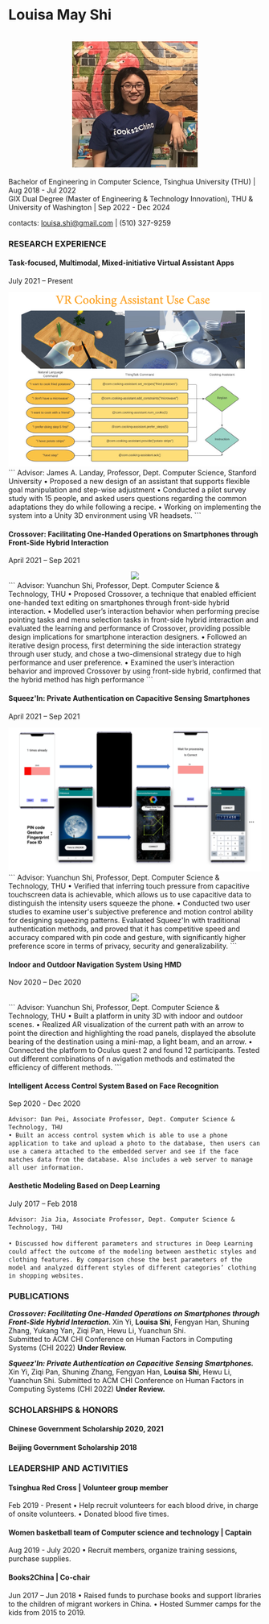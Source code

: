 # Louisa May Shi


<br />
<div align = center>
<img src ="/files/IMG_3689.jpg" width = "250" >
 <!-- ![image](/files/IMG_3689.jpg) -->
</div>
<br />Bachelor of Engineering in Computer Science, Tsinghua University (THU) 			|				 Aug 2018 - Jul 2022
<br />GIX Dual Degree (Master of Engineering & Technology Innovation), THU & University of Washington   |	  Sep 2022 - Dec 2024


contacts: louisa.shi@gmail.com | (510) 327-9259


### RESEARCH EXPERIENCE

#### Task-focused, Multimodal, Mixed-initiative Virtual Assistant Apps  
July 2021 – Present   
<div align = center>
<img src ="/files/cooking.png" >
 <!-- ![image](/files/IMG_3689.jpg) -->
</div> 
```            
Advisor: James A. Landay, Professor, Dept. Computer Science, Stanford University
• Proposed a new design of an assistant that supports flexible goal manipulation and step-wise adjustment
• Conducted a pilot survey study with 15 people, and asked users questions regarding the common adaptations they do while following a recipe.
• Working on implementing the system into a Unity 3D environment using VR headsets.
```

#### Crossover: Facilitating One-Handed Operations on Smartphones through Front-Side Hybrid Interaction
April 2021 – Sep 2021
<div align = center>
<img src ="/files/crossover.GIF" width = "200" >
 <!-- ![image](/files/IMG_3689.jpg) -->
</div>
```
Advisor: Yuanchun Shi, Professor, Dept. Computer Science & Technology, THU
• Proposed Crossover, a technique that enabled efficient one-handed text editing on smartphones through front-side hybrid interaction. 
• Modelled user’s interaction behavior when performing precise pointing tasks and menu selection tasks in front-side hybrid interaction and evaluated the learning and performance of Crossover, providing possible design implications for smartphone interaction designers. 
• Followed an iterative design process, first determining the side interaction strategy through user study, and chose a two-dimensional strategy due to high performance and user preference. 
• Examined the user’s interaction behavior and improved Crossover by using front-side hybrid, confirmed that the hybrid method has high performance 
```

#### Squeez'In: Private Authentication on Capacitive Sensing Smartphones 				
April 2021 – Sep 2021
<div align = center>
<img src ="/files/squeeze.png" >
 <!-- ![image](/files/IMG_3689.jpg) -->
</div>
```
Advisor: Yuanchun Shi, Professor, Dept. Computer Science & Technology, THU
• Verified that inferring touch pressure from capacitive touchscreen data is achievable, which allows us to use capacitive data to distinguish the intensity users squeeze the phone.
• Conducted two user studies to examine user's subjective preference and motion control ability for designing squeezing patterns. Evaluated Squeez'In with traditional authentication methods, and proved that it has competitive speed and accuracy compared with pin code and gesture, with significantly higher preference score in terms of privacy, security and generalizability.
```

#### Indoor and Outdoor Navigation System Using HMD                             
Nov 2020 – Dec 2020
<div align = center>
<img src ="/files/navi.GIF"  >
 <!-- ![image](/files/IMG_3689.jpg) -->
</div>
```
Advisor: Yuanchun Shi, Professor, Dept. Computer Science & Technology, THU
• Built a platform in unity 3D with indoor and outdoor scenes.
• Realized AR visualization of the current path with an arrow to point the direction and highlighting the road panels, displayed the absolute bearing of the destination using a mini-map, a light beam, and an arrow.
• Connected the platform to Oculus quest 2 and found 12 participants. Tested out different combinations of n	avigation methods and estimated the efficiency of different methods.
```

#### Intelligent Access Control System Based on Face Recognition                      
Sep 2020 - Dec 2020
```
Advisor: Dan Pei, Associate Professor, Dept. Computer Science & Technology, THU
• Built an access control system which is able to use a phone application to take and upload a photo to the database, then users can use a camera attached to the embedded server and see if the face matches data from the database. Also includes a web server to manage all user information. 
```

#### Aesthetic Modeling Based on Deep Learning                                    
July 2017 – Feb 2018
```
Advisor: Jia Jia, Associate Professor, Dept. Computer Science & Technology, THU

• Discussed how different parameters and structures in Deep Learning could affect the outcome of the modeling between aesthetic styles and clothing features. By comparison chose the best parameters of the model and analyzed different styles of different categories’ clothing in shopping websites. 
```

### PUBLICATIONS
<i><b>Crossover: Facilitating One-Handed Operations on Smartphones through Front-Side Hybrid Interaction. </b></i>
Xin Yi, <b>Louisa Shi</b>, Fengyan Han, Shuning Zhang, Yukang Yan, Ziqi Pan, Hewu Li, Yuanchun Shi.   
Submitted to ACM CHI Conference on Human Factors in Computing Systems (CHI 2022) 
<b>Under Review.</b>

<i><b>Squeez'In: Private Authentication on Capacitive Sensing Smartphones.</b></i>
Xin Yi, Ziqi Pan, Shuning Zhang, Fengyan Han, <b>Louisa Shi</b>, Hewu Li, Yuanchun Shi.  Submitted to ACM CHI Conference on Human Factors in Computing Systems (CHI 2022) 
<b>Under Review.</b>

### SCHOLARSHIPS & HONORS
#### Chinese Government Scholarship	2020, 2021 				

#### Beijing Government Scholarship	2018 													

### LEADERSHIP AND ACTIVITIES
#### Tsinghua Red Cross | Volunteer group member                                                
Feb 2019 - Present
•	Help recruit volunteers for each blood drive, in charge of onsite volunteers.
•	Donated blood five times.
#### Women basketball team of Computer science and technology | Captain                      
Aug 2019 - July 2020
•	Recruit members, organize training sessions, purchase supplies. 
#### Books2China | Co-chair														   
Jun 2017 – Jun 2018
•	Raised funds to purchase books and support libraries to the children of migrant workers in China.
•	Hosted Summer camps for the kids from 2015 to 2019.




<!-- ### Markdown

Markdown is a lightweight and easy-to-use syntax for styling your writing. It includes conventions for

```markdown
Syntax highlighted code block

# Header 1
## Header 2
### Header 3

- Bulleted
- List

1. Numbered
2. List

**Bold** and _Italic_ and `Code` text

[Link](url) and ![Image](src)
```

For more details see [Basic writing and formatting syntax](https://docs.github.com/en/github/writing-on-github/getting-started-with-writing-and-formatting-on-github/basic-writing-and-formatting-syntax).

### Jekyll Themes

Your Pages site will use the layout and styles from the Jekyll theme you have selected in your [repository settings](https://github.com/louisaaaaa/louisaaaaa.github.io/settings/pages). The name of this theme is saved in the Jekyll `_config.yml` configuration file.

### Support or Contact

Having trouble with Pages? Check out our [documentation](https://docs.github.com/categories/github-pages-basics/) or [contact support](https://support.github.com/contact) and we’ll help you sort it out. -->
